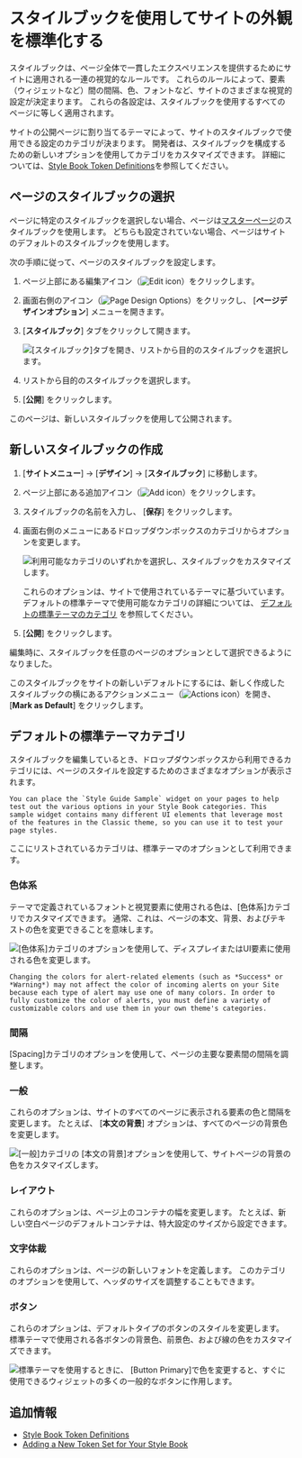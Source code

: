 # スタイルブックを使用してサイトの外観を標準化する

スタイルブックは、ページ全体で一貫したエクスペリエンスを提供するためにサイトに適用される一連の視覚的なルールです。 これらのルールによって、要素（ウィジェットなど）間の間隔、色、フォントなど、サイトのさまざまな視覚的設定が決定まります。 これらの各設定は、スタイルブックを使用するすべてのページに等しく適用されます。

サイトの公開ページに割り当てるテーマによって、サイトのスタイルブックで使用できる設定のカテゴリが決まります。 開発者は、スタイルブックを構成するための新しいオプションを使用してカテゴリをカスタマイズできます。 詳細については、[Style Book Token Definitions](./developer-guide/style-book-token-definitions.md)を参照してください。

## ページのスタイルブックの選択

ページに特定のスタイルブックを選択しない場合、ページは[マスターページ](../creating-pages/defining-headers-and-footers/master-page-templates.md)のスタイルブックを使用します。 どちらも設定されていない場合、ページはサイトのデフォルトのスタイルブックを使用します。

次の手順に従って、ページのスタイルブックを設定します。

1.  ページ上部にある編集アイコン（![Edit icon](../../images/icon-edit.png)）をクリックします。

2.  画面右側のアイコン（![Page Design Options](../../images/icon-format.png)）をクリックし、 [**ページデザインオプション**] メニューを開きます。

3. [**スタイルブック**] タブをクリックして開きます。

    ![ [スタイルブック]タブを開き、リストから目的のスタイルブックを選択します。](./style-books/using-a-style-book-to-standardize-site-appearance/images/01.png)

4.  リストから目的のスタイルブックを選択します。

5. [**公開**] をクリックします。

このページは、新しいスタイルブックを使用して公開されます。

## 新しいスタイルブックの作成

1. [**サイトメニュー**] → [**デザイン**] → [**スタイルブック**] に移動します。

2.  ページ上部にある追加アイコン（![Add icon](../../images/icon-add.png)）をクリックします。

3.  スタイルブックの名前を入力し、 [**保存**] をクリックします。

4.  画面右側のメニューにあるドロップダウンボックスのカテゴリからオプションを変更します。

    ![利用可能なカテゴリのいずれかを選択し、スタイルブックをカスタマイズします。](./style-books/using-a-style-book-to-standardize-site-appearance/images/02.png)

    これらのオプションは、サイトで使用されているテーマに基づいています。 デフォルトの標準テーマで使用可能なカテゴリの詳細については、 [デフォルトの標準テーマのカテゴリ](#default-classic-theme-categories) を参照してください。

5. [**公開**] をクリックします。

編集時に、スタイルブックを任意のページのオプションとして選択できるようになりました。

このスタイルブックをサイトの新しいデフォルトにするには、新しく作成したスタイルブックの横にあるアクションメニュー（![Actions icon](../../images/icon-actions.png)）を開き、 [**Mark as Default**] をクリックします。

## デフォルトの標準テーマカテゴリ

スタイルブックを編集しているとき、ドロップダウンボックスから利用できるカテゴリには、ページのスタイルを設定するためのさまざまなオプションが表示されます。

```{tip}
You can place the `Style Guide Sample` widget on your pages to help test out the various options in your Style Book categories. This sample widget contains many different UI elements that leverage most of the features in the Classic theme, so you can use it to test your page styles. 
```

ここにリストされているカテゴリは、標準テーマのオプションとして利用できます。

### 色体系

テーマで定義されているフォントと視覚要素に使用される色は、[色体系]カテゴリでカスタマイズできます。 通常、これは、ページの本文、背景、およびテキストの色を変更できることを意味します。

![ [色体系]カテゴリのオプションを使用して、ディスプレイまたはUI要素に使用される色を変更します。](./style-books/using-a-style-book-to-standardize-site-appearance/images/03.png)

```{note}
Changing the colors for alert-related elements (such as *Success* or *Warning*) may not affect the color of incoming alerts on your Site because each type of alert may use one of many colors. In order to fully customize the color of alerts, you must define a variety of customizable colors and use them in your own theme's categories.
```

### 間隔

[Spacing]カテゴリのオプションを使用して、ページの主要な要素間の間隔を調整します。

### 一般

これらのオプションは、サイトのすべてのページに表示される要素の色と間隔を変更します。 たとえば、 [**本文の背景**] オプションは、すべてのページの背景色を変更します。

![[一般]カテゴリの [本文の背景]オプションを使用して、サイトページの背景の色をカスタマイズします。](./style-books/using-a-style-book-to-standardize-site-appearance/images/04.png)

### レイアウト

これらのオプションは、ページ上のコンテナの幅を変更します。 たとえば、新しい空白ページのデフォルトコンテナは、特大設定のサイズから設定できます。

### 文字体裁

これらのオプションは、ページの新しいフォントを定義します。 このカテゴリのオプションを使用して、ヘッダのサイズを調整することもできます。

### ボタン

これらのオプションは、デフォルトタイプのボタンのスタイルを変更します。 標準テーマで使用される各ボタンの背景色、前景色、および線の色をカスタマイズできます。

![標準テーマを使用するときに、 [Button Primary]で色を変更すると、すぐに使用できるウィジェットの多くの一般的なボタンに作用します。](./style-books/using-a-style-book-to-standardize-site-appearance/images/05.png)

## 追加情報

  - [Style Book Token Definitions](./developer-guide/style-book-token-definitions.md)
  - [Adding a New Token Set for Your Style Book](./developer-guide/adding-a-new-token-set-for-your-style-book.md)
